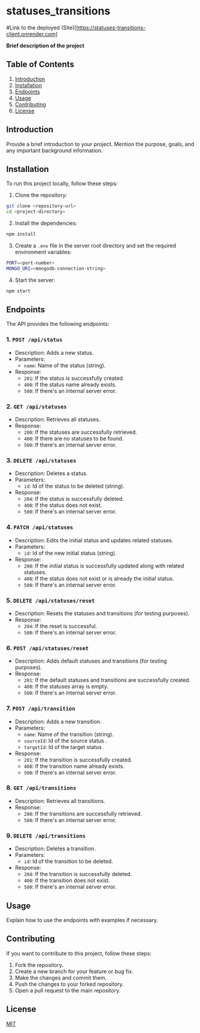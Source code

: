 # statuses_transitions

#Link to the deployed (Site)[https://statuses-transitions-client.onrender.com]

**Brief description of the project**

## Table of Contents

1. [Introduction](#introduction)
2. [Installation](#installation)
3. [Endpoints](#endpoints)
4. [Usage](#usage)
5. [Contributing](#contributing)
6. [License](#license)

## Introduction

Provide a brief introduction to your project. Mention the purpose, goals, and any important background information.

## Installation

To run this project locally, follow these steps:

1. Clone the repository:

```bash
git clone <repository-url>
cd <project-directory>
```

2. Install the dependencies:

```bash
npm install
```

3. Create a `.env` file in the server root directory and set the required environment variables:

```bash
PORT=<port-number>
MONGO_URI=<mongodb-connection-string>
```

4. Start the server:

```bash
npm start
```

## Endpoints

The API provides the following endpoints:

### 1. `POST /api/status`

- Description: Adds a new status.
- Parameters:
  - `name`: Name of the status (string).
- Response:
  - `201`: If the status is successfully created.
  - `400`: If the status name already exists.
  - `500`: If there's an internal server error.

### 2. `GET /api/statuses`

- Description: Retrieves all statuses.
- Response:
  - `200`: If the statuses are successfully retrieved.
  - `400`: If there are no statuses to be found.
  - `500`: If there's an internal server error.

### 3. `DELETE /api/statuses`

- Description: Deletes a status.
- Parameters:
  - `id`: Id of the status to be deleted (string).
- Response:
  - `204`: If the status is successfully deleted.
  - `400`: If the status does not exist.
  - `500`: If there's an internal server error.

### 4. `PATCH /api/statuses`

- Description: Edits the initial status and updates related statuses.
- Parameters:
  - `id`: Id of the new initial status (string).
- Response:
  - `200`: If the initial status is successfully updated along with related statuses.
  - `400`: If the status does not exist or is already the initial status.
  - `500`: If there's an internal server error.

### 5. `DELETE /api/statuses/reset`

- Description: Resets the statuses and transitions (for testing purposes).
- Response:
  - `204`: If the reset is successful.
  - `500`: If there's an internal server error.

### 6. `POST /api/statuses/reset`

- Description: Adds default statuses and transitions (for testing purposes).
- Response:
  - `201`: If the default statuses and transitions are successfully created.
  - `400`: If the statuses array is empty.
  - `500`: If there's an internal server error.

### 7. `POST /api/transition`

- Description: Adds a new transition.
- Parameters:
  - `name`: Name of the transition (string).
  - `sourceId`: Id of the source status .
  - `targetId`: Id of the target status .
- Response:
  - `201`: If the transition is successfully created.
  - `400`: If the transition name already exists.
  - `500`: If there's an internal server error.

### 8. `GET /api/transitions`

- Description: Retrieves all transitions.
- Response:
  - `200`: If the transitions are successfully retrieved.
  - `500`: If there's an internal server error.

### 9. `DELETE /api/transitions`

- Description: Deletes a transition.
- Parameters:
  - `id`: Id of the transition to be deleted.
- Response:
  - `204`: If the transition is successfully deleted.
  - `400`: If the transition does not exist.
  - `500`: If there's an internal server error.

## Usage

Explain how to use the endpoints with examples if necessary.

## Contributing

If you want to contribute to this project, follow these steps:

1. Fork the repository.
2. Create a new branch for your feature or bug fix.
3. Make the changes and commit them.
4. Push the changes to your forked repository.
5. Open a pull request to the main repository.

## License

[MIT](https://choosealicense.com/licenses/mit/)

```

```
